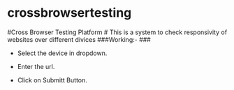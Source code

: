 # crossbrowsertesting
#Cross Browser Testing Platform #
This is a system to check responsivity of websites over different divices
###Working:-  ###
* Select the device in dropdown.

* Enter the url.

* Click on Submitt Button.


